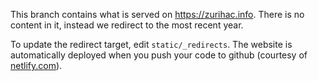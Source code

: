 This branch contains what is served on https://zurihac.info. There is no content in it, instead we redirect to the most recent year.

To update the redirect target, edit `static/_redirects`. The website is automatically deployed when you push your code to github (courtesy of [netlify.com](https://netlify.com)).